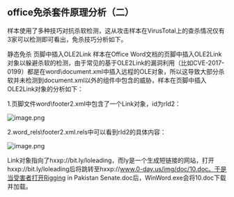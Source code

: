 ## office免杀套件原理分析（二）

样本使用了多种技巧对抗杀软检测，这从攻击样本在VirusTotal上的查杀情况仅有3家可以检测即可看出，免杀技巧分析如下。

静态免杀
页脚中插入OLE2Link
样本在Office Word文档的页脚中插入OLE2Link对象以躲避杀软的检测，由于常见的基于OLE2Link的漏洞利用（比如CVE-2017-0199）都是在word\document.xml中插入远程的OLE对象，所以这导致大部分杀软并未检测到document.xml以外的组件中包含的威胁，样本在页脚中插入OLE2Link对象的分析如下：

1.页脚文件word\footer2.xml中包含了一个Link对象，id为rId2：

![image.png](https://fynotefile.oss-cn-zhangjiakou.aliyuncs.com/fynote/fyfile/2446/1655695187017/b2c1f0168aa24914a5e4f1802481d501.png)

2.word\_rels\footer2.xml.rels中可以看到rId2的具体内容：

![image.png](https://fynotefile.oss-cn-zhangjiakou.aliyuncs.com/fynote/fyfile/2446/1655695187017/87a0c5e6182e4c4db73e1023f0697c2f.png)

Link对象指向了hxxp://bit.ly/loleading，而ly是一个生成短链接的网站，打开hxxp://bit.ly/loleading后将跳转至hxxp://www.0-day.us/img/doc/10.doc。于是当受害者打开Rigging in Pakistan Senate.doc后，WinWord.exe会将10.doc下载并加载。
